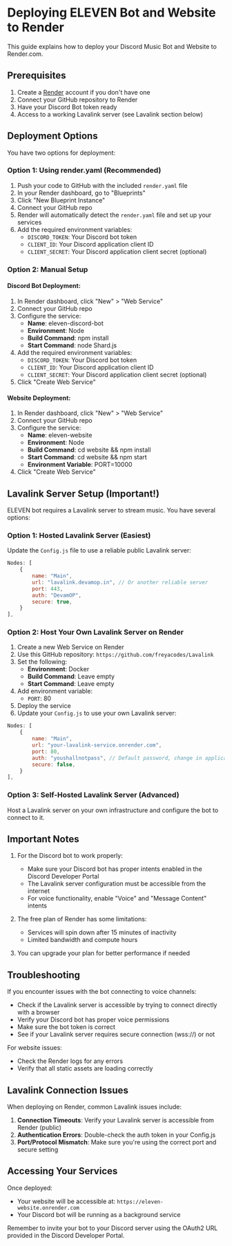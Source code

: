 # Deploying ELEVEN Bot and Website to Render

This guide explains how to deploy your Discord Music Bot and Website to Render.com.

## Prerequisites

1. Create a [Render](https://render.com) account if you don't have one
2. Connect your GitHub repository to Render
3. Have your Discord Bot token ready
4. Access to a working Lavalink server (see Lavalink section below)

## Deployment Options

You have two options for deployment:

### Option 1: Using render.yaml (Recommended)

1. Push your code to GitHub with the included `render.yaml` file
2. In your Render dashboard, go to "Blueprints"
3. Click "New Blueprint Instance"
4. Connect your GitHub repo
5. Render will automatically detect the `render.yaml` file and set up your services
6. Add the required environment variables:
   - `DISCORD_TOKEN`: Your Discord bot token
   - `CLIENT_ID`: Your Discord application client ID
   - `CLIENT_SECRET`: Your Discord application client secret (optional)

### Option 2: Manual Setup

#### Discord Bot Deployment:

1. In Render dashboard, click "New" > "Web Service"
2. Connect your GitHub repo
3. Configure the service:
   - **Name**: eleven-discord-bot
   - **Environment**: Node
   - **Build Command**: npm install
   - **Start Command**: node Shard.js
4. Add the required environment variables:
   - `DISCORD_TOKEN`: Your Discord bot token
   - `CLIENT_ID`: Your Discord application client ID
   - `CLIENT_SECRET`: Your Discord application client secret (optional)
5. Click "Create Web Service"

#### Website Deployment:

1. In Render dashboard, click "New" > "Web Service"
2. Connect your GitHub repo
3. Configure the service:
   - **Name**: eleven-website
   - **Environment**: Node
   - **Build Command**: cd website && npm install
   - **Start Command**: cd website && npm start
   - **Environment Variable**: PORT=10000
4. Click "Create Web Service"

## Lavalink Server Setup (Important!)

ELEVEN bot requires a Lavalink server to stream music. You have several options:

### Option 1: Hosted Lavalink Server (Easiest)

Update the `Config.js` file to use a reliable public Lavalink server:

```javascript
Nodes: [
    {
        name: "Main",
        url: "lavalink.devamop.in", // Or another reliable server
        port: 443,
        auth: "DevamOP",
        secure: true,
    }
],
```

### Option 2: Host Your Own Lavalink Server on Render

1. Create a new Web Service on Render
2. Use this GitHub repository: `https://github.com/freyacodes/Lavalink`
3. Set the following:
   - **Environment**: Docker
   - **Build Command**: Leave empty
   - **Start Command**: Leave empty
4. Add environment variable:
   - `PORT`: 80
5. Deploy the service
6. Update your `Config.js` to use your own Lavalink server:

```javascript
Nodes: [
    {
        name: "Main",
        url: "your-lavalink-service.onrender.com",
        port: 80,
        auth: "youshallnotpass", // Default password, change in application.yml
        secure: false,
    }
],
```

### Option 3: Self-Hosted Lavalink Server (Advanced)

Host a Lavalink server on your own infrastructure and configure the bot to connect to it.

## Important Notes

1. For the Discord bot to work properly:
   - Make sure your Discord bot has proper intents enabled in the Discord Developer Portal
   - The Lavalink server configuration must be accessible from the internet
   - For voice functionality, enable "Voice" and "Message Content" intents
   
2. The free plan of Render has some limitations:
   - Services will spin down after 15 minutes of inactivity
   - Limited bandwidth and compute hours

3. You can upgrade your plan for better performance if needed

## Troubleshooting

If you encounter issues with the bot connecting to voice channels:
- Check if the Lavalink server is accessible by trying to connect directly with a browser
- Verify your Discord bot has proper voice permissions
- Make sure the bot token is correct
- See if your Lavalink server requires secure connection (wss://) or not

For website issues:
- Check the Render logs for any errors
- Verify that all static assets are loading correctly

## Lavalink Connection Issues

When deploying on Render, common Lavalink issues include:

1. **Connection Timeouts**: Verify your Lavalink server is accessible from Render (public)
2. **Authentication Errors**: Double-check the auth token in your Config.js
3. **Port/Protocol Mismatch**: Make sure you're using the correct port and secure setting

## Accessing Your Services

Once deployed:
- Your website will be accessible at: `https://eleven-website.onrender.com`
- Your Discord bot will be running as a background service

Remember to invite your bot to your Discord server using the OAuth2 URL provided in the Discord Developer Portal.